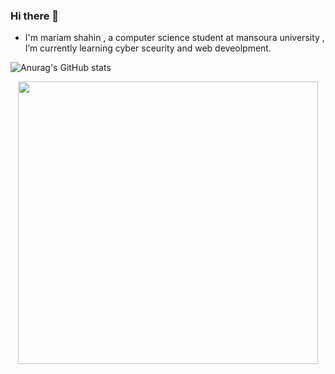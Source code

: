 ### Hi there 👋 

- I'm mariam shahin , a computer science student at mansoura university , I’m currently learning cyber sceurity and web deveolpment.

![Anurag's GitHub stats](https://github-readme-stats.vercel.app/api?username=mariam&hide=contribs,prs)
<div id="header" align="center">
  <img src="https://media.giphy.com/media/B4dt6rXq6nABilHTYM/giphy.gif" width="480" height="452"/>
</div>
<!--
**Mariom696/Mariom696** is a ✨ _special_ ✨ repository because its `README.md` (this file) appears on your GitHub profile.

Here are some ideas to get you started:

- 🔭 I’m currently working on ...
- 🌱 I’m currently learning ...
- 👯 I’m looking to collaborate on ...
- 🤔 I’m looking for help with ...
- 💬 Ask me about ...
- 📫 How to reach me: ...
- 😄 Pronouns: ...
- ⚡ Fun fact: ...

